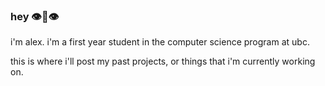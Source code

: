 ### hey 👁👄👁

i'm alex.  i'm a first year student in the computer science program at ubc.

this is where i'll post my past projects, or things that i'm currently working on.
